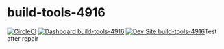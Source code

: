 # build-tools-4916

[![CircleCI](https://circleci.com/gh/pantheon-ci-bot/build-tools-4916.svg?style=shield)](https://circleci.com/gh/pantheon-ci-bot/build-tools-4916)
[![Dashboard build-tools-4916](https://img.shields.io/badge/dashboard-build_tools_4916-yellow.svg)](https://dashboard.pantheon.io/sites/b06fc07f-a8e9-43be-8a33-b59f1eae785a#dev/code)
[![Dev Site build-tools-4916](https://img.shields.io/badge/site-build_tools_4916-blue.svg)](http://dev-build-tools-4916.pantheonsite.io/)Test after repair
